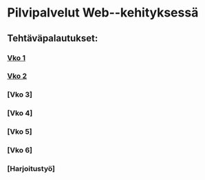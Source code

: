 # Pilvipalvelut Web--kehityksessä

## Tehtäväpalautukset:

### [Vko 1](vko1.html)
### [Vko 2](vko2.md)
### [Vko 3]
### [Vko 4]
### [Vko 5]
### [Vko 6]
### [Harjoitustyö]
